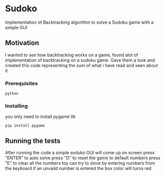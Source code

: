 # Sudoko
Implementation of Backtracking algorithm to solve a Sudoku game with a simple GUI


## Motivation
I wanted to see how backtracking works on a game, found alot of implementation of backtracking on a sudoku game. Gave them a look
and created this code representing the sum of what i have read and seen about it
### Prerequisites
```
python
```
### Installing
you only need to install pygame lib
```
pip install pygame
```
## Running the tests
After running the code a simple soduko GUI will come up on screen
press "ENTER" to auto solve 
press "D" to reset the game to default numbers
press "E" to clear all the numbers
toy can try to slove by entering numbers from the keyboard 
if an unvaild number is entered the box color will turns red




